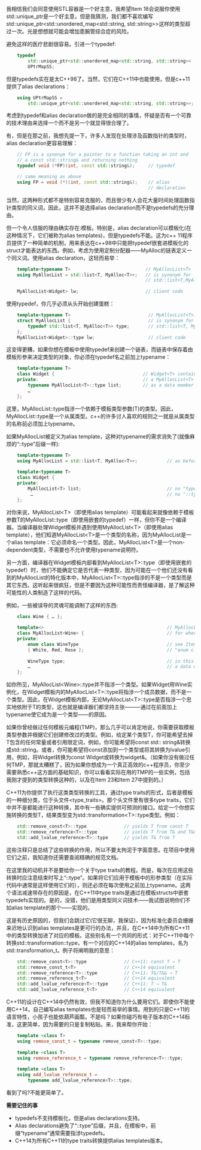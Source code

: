 我相信我们会同意使用STL容器是一个好主意，我希望Item 18会说服你使用std::unique_ptr是一个好主意，但是我猜测，我们都不喜欢编写std::unique_ptr<std::unordered_map<std::string, std::string>>这样的类型超过一次。光是想想就可能会增加患腕管综合症的风险。

避免这样的医疗悲剧很容易。引进一个typedef:
```cpp
    typedef
        std::unique_ptr<std::unordered_map<std::string, std::string>>
        UPtrMapSS;
```
但是typedefs实在是太C++98了。当然，它们在C++11中也能使用，但是c++11提供了alias declarations：
```cpp
    using UPtrMapSS =
        std::unique_ptr<std::unordered_map<std::string, std::string>>;
```
考虑到typedef和alias declaration做的是完全相同的事情，怀疑是否有一个可靠的技术理由来选择一个而不是另一个就显得很合理了。

有，但是在那之前，我想先提一下，许多人发现在处理涉及函数指针的类型时，alias declaration更容易理解：
```cpp
    // FP is a synonym for a pointer to a function taking an int and
    // a const std::string& and returning nothing
    typedef void (*FP)(int, const std::string&);     // typedef

    // same meaning as above
    using FP = void (*)(int, const std::string&);    // alias
                                                     // declaration
```
当然，这两种形式都不是特别容易克服的，而且很少有人会花大量时间处理函数指针类型的同义词，因此，这并不是选择alias declaration而不是typedefs的充分理由。

但一个令人信服的理由确实存在:模板。特别是，alias declaration可以模板化(在这种情况下，它们被称为alias templates)，但是typedefs不能。这为c++ 11程序员提供了一种简单的机制，用来表达在c++98中只能把typedef嵌套进模板化的struct才能表达的东西。例如，考虑为使用定制分配器——MyAlloc的链表定义一个同义词。使用alias declaration，这轻而易举：
```cpp
    template<typename T>                            // MyAllocList<T>
    using MyAllocList = std::list<T, MyAlloc<T>>;   // is synonym for
                                                    // std::list<T,MyAlloc<T>>
                                               
    MyAllocList<Widget> lw;                         // client code
```
使用typedef，你几乎必须从头开始创建蛋糕：
```cpp
    template<typename T>                             // MyAllocList<T>::type
    struct MyAllocList {                             // is synonym for
        typedef std::list<T, MyAlloc<T>> type;       // std::list<T, MyAlloc<T>>
    };                                               
    MyAllocList<Widget>::type lw;                    // client code
```
这变得更糟，如果你想在模板中使用typedef来创建一个链表，而链表中保存着由模板形参来决定类型的对象，你必须在typedef名之前加上typename：
```cpp
    template<typename T>
    class Widget {                                 // Widget<T> contains
    private:                                       // a MyAllocList<T>
        typename MyAllocList<T>::type list;        // as a data member
        …
    };
```
这里，MyAllocList<T>::type指涉一个依赖于模板类型参数(T)的类型。因此，MyAllocList<T>::type是一个从属类型。c++的许多讨人喜欢的规则之一就是从属类型的名称前必须加上typename。

如果MyAllocList被定义为alias template，这种对typename的需求消失了(就像麻烦的“::type”后缀一样):
```cpp
    template<typename T>
    using MyAllocList = std::list<T, MyAlloc<T>>;           // as before
    
    template<typename T>
    class Widget {
    private:
        MyAllocList<T> list;                                // no "typename",
         …                                                  // no "::type"
    };
```
对你来说，MyAllocList\<T\>（即使用alias template）可能看起来就像依赖于模板参数T的MyAllocList<T>::type（即使用嵌套的typedef）一样，但你不是一个编译器。当编译器处理Widget模板并遇到使用MyAllocList\<T\>（即使用alias template），他们知道MyAllocList\<T\>是一个类型的名称，因为MyAllocList是一个alias template：它必须命名一个类型。因此，MyAllocList\<T\>是一个non-dependent类型，不需要也不允许使用typename说明符。

另一方面，编译器在Widget模板内部看到MyAllocList\<T\>::type（即使用嵌套的typedef）时，他们不能确定它是否代表一种类型，因为可能在一个他们还没有看到的MyAllocList的特化版本中，MyAllocList\<T\>::type指涉的不是一个类型而是其它东西。这听起来很疯狂，但是不要因为这种可能性而责怪编译器，是了解这种可能性的人类制造了这样的代码。

例如，一些被误导的灵魂可能调制了这样的东西:
```cpp
    class Wine { … };
    
    template<>                                              // MyAllocList specialization
    class MyAllocList<Wine> {                               // for when T is Wine
    private:
        enum class WineType                                 // see Item 10 for info on
        { White, Red, Rose };                               // "enum class"
    
        WineType type;                                      // in this class, type is
        …                                                   // a data member!
    };
```
如你所见，MyAllocList\<Wine\>::type并不指涉一个类型。如果Widget用Wine实例化，在Widget模板内的MyAllocList\<T>\::type将指涉一个成员数据，而不是一个类型。因此，在Widget模板内部，无论MyAllocList\<T\>::type是否指涉一个忠实地依附于T的类型，这也就是编译器们都坚持主张———通过在前面加上typename使它成为是一个类型——的原因。

如果你曾经做过任何模板元编程(TMP)，那么几乎可以肯定地说，你需要获取模板类型参数并根据它们创建修改过的类型。例如，给定某个类型T，你可能希望去掉T包含的任何常量或者引用限定词，例如，你可能希望将const std:: string&转换成std::string。或者，你可能希望将const添加到一个类型或将其转换为lvalue引用，例如，将Widget转换为const Widget或转换为widget&。（如果你没有做过任何TMP，那就太糟糕了，因为如果你想成为一个真正高效的c++程序员，你至少需要熟悉c++这方面的基础知识，你可以看看实际在用的TMP的一些实例，包括我刚才提到的类型转换这种的，以及在Item 23和Item 27中提到的。）

C++11为你提供了执行这类类型转换的工具，通过type traits的形式，后者是模板的一种细分类，位于头文件\<type_traits\>。那个头文件里有很多type traits，它们中并不是都能进行这种转换，其中有一些确实提供可预测的接口。给定一个你想实施转换的类型T，结果类型变为std::transformation\<T\>::type类型。例如：
```cpp
    std::remove_const<T>::type              // yields T from const T
    std::remove_reference<T>::type          // yields T from T& and T&&
    std::add_lvalue_reference<T>::type      // yields T& from T
```
这些注释只是总结了这些转换的作用，所以不要太拘泥于字面意思。在项目中使用它们之前，我知道你还需要查阅精确的规范文档。

在这里我的动机并不是要给你一个关于type traits的教程。而是，每次在应用这些转换时应注意结束时写上“::type”。如果将它们应用于模板中的形参类型（在实际代码中通常是这样使用它们的），则还必须在每次使用之前加上typename。这两个语法减速带存在的原因是，在C++11中type traits是通过在模板structs中嵌套typedefs实现的。是的，没错，他们是用类型同义词技术——我试图说明你们不如alias template的那个——实现的。

这是有历史原因的，但我们会跳过它(它很无聊，我保证)，因为标准化委员会姗姗来迟地认识到alias templates是更可行的办法，并且，在C++14中为所有C++11中的类型转换加进了对应的模板。这些别名有一个共同的形式：对于C++11中每个转换std::transformation<T>::type，有一个对应的C++14的alias templates，名为std::transformation_t。例子将阐明我的意思：
```cpp   
    std::remove_const<T>::type              // C++11: const T → T
    std::remove_const_t<T>                  // C++14 equivalent
    std::remove_reference<T>::type          // C++11: T&/T&& → T
    std::remove_reference_t<T>              // C++14 equivalent
    std::add_lvalue_reference<T>::type      // C++11: T → T&
    std::add_lvalue_reference_t<T>          // C++14 equivalent
```
C++11的设计在C++14中仍然有效，但我不知道你为什么要用它们。即使你不能使用C++14，自己编写alias templates也是轻而易举的事情。用到的只是C++11的语言特性，小孩子也能依葫芦画瓢，不是吗？如果你碰巧有电子版本的C++14标准，这更简单，因为需要的只是复制粘贴。来，我来帮你开始：
```cpp   
    template <class T>
    using remove_const_t = typename remove_const<T>::type;
    
    template <class T>
    using remove_reference_t = typename remove_reference<T>::type;
    
    template <class T>
    using add_lvalue_reference_t =
        typename add_lvalue_reference<T>::type;
```
看到了吗?不能更简单了。

**需要记住的事**
+ typedefs不支持模板化，但是alias declarations支持。
+ Alias declarations避免了“::type”后缀，并且，在模板中，前缀“typename”通常需要指涉typedefs。
+ C++14为所有C++11的type traits转换提供alias templates版本。
